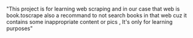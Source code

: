 "This project is for learning web scraping and in our case that web is book.toscrape also a recommand to not search books in that web cuz it contains some inappropriate content or pics , It's only for learning purposes" 
